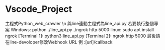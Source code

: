 # Vscode_Project
主程式Python_web_crawler \n
與line連動主程式為line_api.py 
若要執行整個專案
Windows: 
    python ./line_api.py
    ./ngrok http 5000
linux:
    sudo apt install ngrok
    [Terminal 1]:
        python3 line_api.py
    [Terminal 2]:
        ngrok http 5000
最後請在line-devoloper修改Webhook URL
例 :[url]/callback
